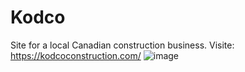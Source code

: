 # Kodco
Site for a local Canadian construction business.
Visite: https://kodcoconstruction.com/
![image](https://user-images.githubusercontent.com/60289580/211955913-0f8e49b4-2b1d-4ed3-a262-16ef72b9196d.png)
